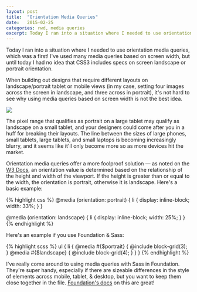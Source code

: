 ```yaml
---
layout: post
title:  "Orientation Media Queries"
date:   2015-02-25
categories: rwd, media queries
excerpt: Today I ran into a situation where I needed to use orientation media queries, which was a first!  I've used many media queries based on screen width, but until today I had no idea that CSS3 includes specs on screen landscape or portrait orientation.
---
```


Today I ran into a situation where I needed to use orientation media queries, which was a first!  I've used many media queries based on screen width, but until today I had no idea that CSS3 includes specs on screen landscape or portrait orientation.

When building out designs that require different layouts on landscape/portrait tablet or mobile views (in my case, setting four images across the screen in landscape, and three across in portrait), it's not hard to see why using media queries based on screen width is not the best idea. 

<img src="http://developer.android.com/design/media/devices_displays_main.png">

The pixel range that qualifies as portrait on a large tablet may qualify as landscape on a small tablet, and your designers could come after you in a huff for breaking their layouts. The line between the sizes of large phones, small tablets, large tablets, and small laptops is becoming increasingly blurry, and it seems like it'll only become more so as more devices hit the market. 

Orientation media queries offer a more foolproof solution &mdash; as noted on the [W3 Docs](http://www.w3.org/TR/css3-mediaqueries/#orientation), an orientation value is determined based on the relationship of the height and width of the viewport. If the height is greater than or equal to the width, the orientation is portrait, otherwise it is landscape. Here's a basic example:

{% highlight css %}
@media (orientation: portrait) {
	li {
		display: inline-block;
		width: 33%;
	}
}

@media (orientation: landscape) {
	li {
		display: inline-block;
		width: 25%;
	}
}
{% endhighlight %}

Here's an example if you use Foundation & Sass:

{% highlight scss %}
ul {
	li {
		@media #{$portrait} {
			@include block-grid(3);
		}
		@media #{$landscape} {
			@include block-grid(4);
		}
	}
}
{% endhighlight %}

I've really come around to using media queries with Sass in Foundation. They're super handy, especially if there are sizeable differences in the style of elements across mobile, tablet, & desktop, but you want to keep them close together in the file. [Foundation's docs](http://foundation.zurb.com/docs/media-queries.html) on this are great! 



